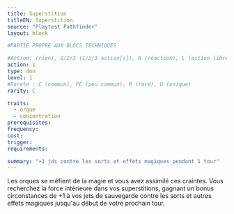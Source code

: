 ```yaml
---
title: Superstition
titleEN: Superstition
source: "Playtest Pathfinder"
layout: block

#PARTIE PROPRE AUX BLOCS TECHNIQUES

#Action: (rien), 1/2/3 (1/2/3 action[s]), R (réaction), L (action libre)
action: 1
type: don
level: 1
#Rareté : C (commun), PC (peu commun), R (rare), U (unique)
rarity: C

traits:
  - orque
  - concentration
prerequisites: 
frequency:
cost:
trigger:
requirements:

summary: "+1 jds contre les sorts et effets magiques pendant 1 tour"
---
```


Les orques se méfient de la magie et vous avez assimilé ces craintes. Vous recherchez la force intérieure dans vos superstitions, gagnant un bonus circonstances de +1 à vos jets de sauvegarde contre les sorts et autres effets magiques jusqu'au début de
votre prochain tour.